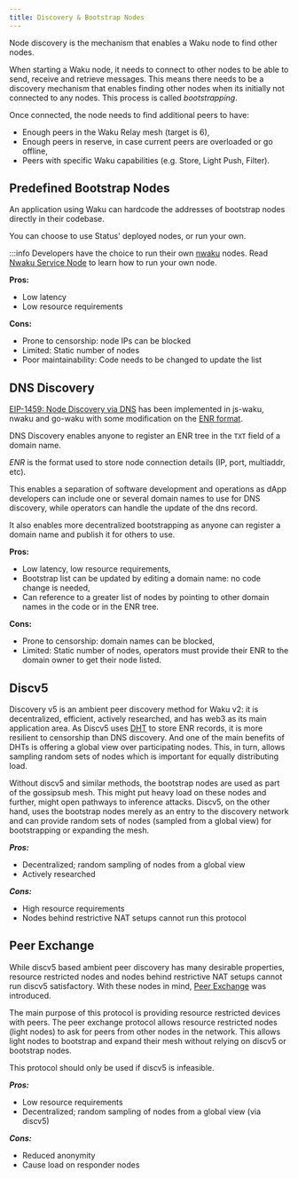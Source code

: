 ```yaml
---
title: Discovery & Bootstrap Nodes
---
```


Node discovery is the mechanism that enables a Waku node to find other nodes.

When starting a Waku node, it needs to connect to other nodes to be able to send, receive and retrieve messages.
This means there needs to be a discovery mechanism that enables finding other nodes when its initially not connected to any nodes.
This process is called _bootstrapping_.

Once connected, the node needs to find additional peers to have:

- Enough peers in the Waku Relay mesh (target is 6),
- Enough peers in reserve, in case current peers are overloaded or go offline,
- Peers with specific Waku capabilities (e.g. Store, Light Push, Filter).

## Predefined Bootstrap Nodes

An application using Waku can hardcode the addresses of bootstrap nodes directly in their codebase.

You can choose to use Status' deployed nodes, or run your own.

:::info Developers have the choice to run their own [nwaku](https://github.com/status-im/nim-waku/) nodes. Read [Nwaku Service Node](https://github.com/status-im/nwaku/tree/master/docs/operators) to learn how to run your own node.

**Pros:**

- Low latency
- Low resource requirements

**Cons:**

- Prone to censorship: node IPs can be blocked
- Limited: Static number of nodes
- Poor maintainability: Code needs to be changed to update the list

## DNS Discovery

[EIP-1459: Node Discovery via DNS](https://eips.ethereum.org/EIPS/eip-1459) has been implemented in js-waku, nwaku and go-waku with some modification on the [ENR format](https://rfc.vac.dev/spec/31/).

DNS Discovery enables anyone to register an ENR tree in the `TXT` field of a domain name.

_ENR_ is the format used to store node connection details (IP, port, multiaddr, etc).

This enables a separation of software development and operations as dApp developers can include one or several domain names to use for DNS discovery, while operators can handle the update of the dns record.

It also enables more decentralized bootstrapping as anyone can register a domain name and publish it for others to use.

**Pros:**

- Low latency, low resource requirements,
- Bootstrap list can be updated by editing a domain name: no code change is needed,
- Can reference to a greater list of nodes by pointing to other domain names in the code or in the ENR tree.

**Cons:**

- Prone to censorship: domain names can be blocked,
- Limited: Static number of nodes, operators must provide their ENR to the domain owner to get their node listed.

## Discv5

Discovery v5 is an ambient peer discovery method for Waku v2: it is decentralized, efficient, actively researched, and has web3 as its main application area.
As Discv5 uses [DHT](https://en.wikipedia.org/wiki/Distributed_hash_table) to store ENR records, it is more resilient to censorship than DNS discovery.
And one of the main benefits of DHTs is offering a global view over participating nodes. This, in turn, allows sampling random sets of nodes which is important for equally distributing load.

Without discv5 and similar methods, the bootstrap nodes are used as part of the gossipsub mesh. This might put heavy load on these nodes and further, might open pathways to inference attacks. Discv5, on the other hand, uses the bootstrap nodes merely as an entry to the discovery network and can provide random sets of nodes (sampled from a global view) for bootstrapping or expanding the mesh.

**_Pros:_**

- Decentralized; random sampling of nodes from a global view
- Actively researched

**_Cons:_**

- High resource requirements
- Nodes behind restrictive NAT setups cannot run this protocol

## Peer Exchange

While discv5 based ambient peer discovery has many desirable properties, resource restricted nodes and nodes behind restrictive NAT setups cannot run discv5 satisfactory.
With these nodes in mind, [Peer Exchange](https://rfc.vac.dev/spec/34/) was introduced.

The main purpose of this protocol is providing resource restricted devices with peers.
The peer exchange protocol allows resource restricted nodes (light nodes) to ask for peers from other nodes in the network. This allows light nodes to bootstrap and expand their mesh without relying on discv5 or bootstrap nodes.

This protocol should only be used if discv5 is infeasible.

**_Pros:_**

- Low resource requirements
- Decentralized; random sampling of nodes from a global view (via discv5)

**_Cons:_**

- Reduced anonymity
- Cause load on responder nodes
